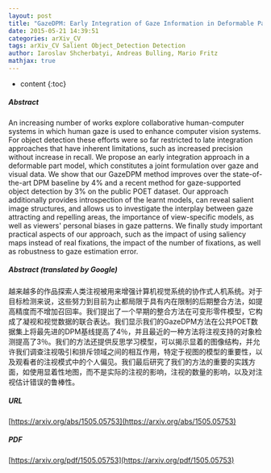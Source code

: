 ```yaml
---
layout: post
title: "GazeDPM: Early Integration of Gaze Information in Deformable Part Models"
date: 2015-05-21 14:39:51
categories: arXiv_CV
tags: arXiv_CV Salient Object_Detection Detection
author: Iaroslav Shcherbatyi, Andreas Bulling, Mario Fritz
mathjax: true
---
```


* content
{:toc}

##### Abstract
An increasing number of works explore collaborative human-computer systems in which human gaze is used to enhance computer vision systems. For object detection these efforts were so far restricted to late integration approaches that have inherent limitations, such as increased precision without increase in recall. We propose an early integration approach in a deformable part model, which constitutes a joint formulation over gaze and visual data. We show that our GazeDPM method improves over the state-of-the-art DPM baseline by 4% and a recent method for gaze-supported object detection by 3% on the public POET dataset. Our approach additionally provides introspection of the learnt models, can reveal salient image structures, and allows us to investigate the interplay between gaze attracting and repelling areas, the importance of view-specific models, as well as viewers' personal biases in gaze patterns. We finally study important practical aspects of our approach, such as the impact of using saliency maps instead of real fixations, the impact of the number of fixations, as well as robustness to gaze estimation error.

##### Abstract (translated by Google)
越来越多的作品探索人类注视被用来增强计算机视觉系统的协作式人机系统。对于目标检测来说，这些努力到目前为止都局限于具有内在限制的后期整合方法，如提高精度而不增加召回率。我们提出了一个早期的整合方法在可变形零件模型，它构成了凝视和视觉数据的联合表达。我们显示我们的GazeDPM方法在公共POET数据集上将最先进的DPM基线提高了4％，并且最近的一种方法将注视支持的对象检测提高了3％。我们的方法还提供反思学习模型，可以揭示显着的图像结构，并允许我们调查注视吸引和排斥领域之间的相互作用，特定于视图的模型的重要性，以及观看者的注视模式中的个人偏见。我们最后研究了我们的方法的重要的实践方面，如使用显着性地图，而不是实际的注视的影响，注视的数量的影响，以及对注视估计错误的鲁棒性。

##### URL
[https://arxiv.org/abs/1505.05753](https://arxiv.org/abs/1505.05753)

##### PDF
[https://arxiv.org/pdf/1505.05753](https://arxiv.org/pdf/1505.05753)

